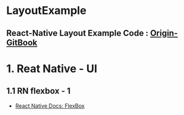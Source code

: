 LayoutExample
===
React-Native Layout Example Code : [Origin-GitBook](https://g6ling.gitbooks.io/react-native-tutorial-korean/1-3ko.html)
---

# 1. Reat Native - UI
## 1.1 RN flexbox - 1
+ [React Native Docs: FlexBox](https://reactnative.dev/docs/flexbox#__docusaurus)
